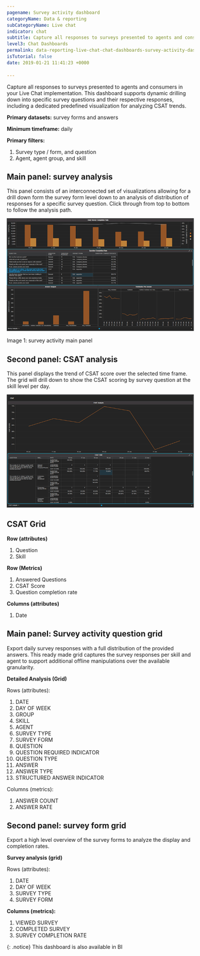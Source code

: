```yaml
---
pagename: Survey activity dashboard
categoryName: Data & reporting
subCategoryName: Live chat
indicator: chat
subtitle: Capture all responses to surveys presented to agents and consumers
level3: Chat Dashboards
permalink: data-reporting-live-chat-chat-dashboards-survey-activity-dashboard.html
isTutorial: false
date: 2019-01-21 11:41:23 +0000

---
```

Capture all responses to surveys presented to agents and consumers in your Live Chat implementation. This dashboard supports dynamic drilling down into specific survey questions and their respective responses, including a dedicated predefined visualization for analyzing CSAT trends.

**Primary datasets:** survey forms and answers

**Minimum timeframe:** daily

**Primary filters:**

1. Survey type / form, and question
2. Agent, agent group, and skill

## Main panel: survey analysis

This panel consists of an interconnected set of visualizations allowing for a drill down form the survey form level down to an analysis of distribution of responses for a specific survey question. Click through from top to bottom to follow the analysis path.

![](/img/survey-activity-dashboard1.png)

Image 1: survey activity main panel

## Second panel: CSAT analysis

This panel displays the trend of CSAT score over the selected time frame. The grid will drill down to show the CSAT scoring by survey question at the skill level per day.

![](/img/survey-activity-dashboard-2.png)

## CSAT Grid

**Row (attributes)**

1. Question
2. Skill

**Row (Metrics)**

1. Answered Questions
2. CSAT Score
3. Question completion rate

**Columns (attributes)**

1. Date

## Main panel: Survey activity question grid

Export daily survey responses with a full distribution of the provided answers. This ready made grid captures the survey responses per skill and agent to support additional offline manipulations over the available granularity.

**Detailed Analysis (Grid)**

Rows (attributes):

 1. DATE
 2. DAY OF WEEK
 3. GROUP
 4. SKILL
 5. AGENT
 6. SURVEY TYPE
 7. SURVEY FORM
 8. QUESTION
 9. QUESTION REQUIRED INDICATOR
10. QUESTION TYPE
11. ANSWER
12. ANSWER TYPE
13. STRUCTURED ANSWER INDICATOR

Columns (metrics):

1. ANSWER COUNT
2. ANSWER RATE

## Second panel: survey form grid

Export a high level overview of the survey forms to analyze the display and completion rates.

**Survey analysis (grid)**

Rows (attributes):

1. DATE
2. DAY OF WEEK
3. SURVEY TYPE
4. SURVEY FORM

**Columns (metrics):**

1. VIEWED SURVEY
2. COMPLETED SURVEY
3. SURVEY COMPLETION RATE

{: .notice} This dashboard is also available in BI